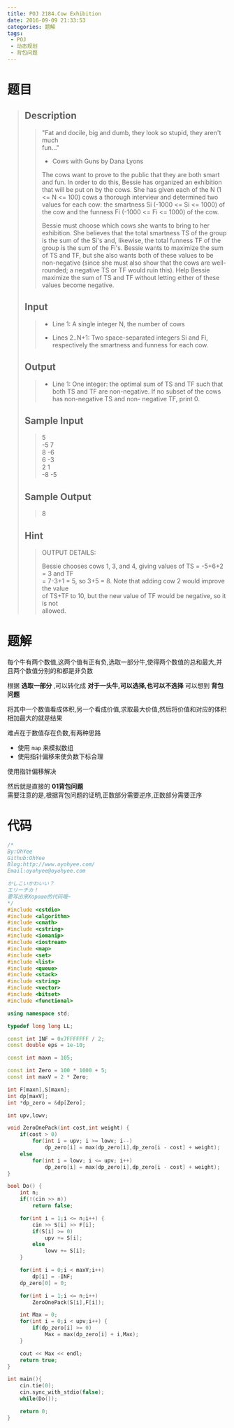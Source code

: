 ```yaml
---
title: POJ 2184.Cow Exhibition
date: 2016-09-09 21:33:53
categories: 题解
tags: 
 - POJ
 - 动态规划
 - 背包问题
---
```

# 题目
> 
> ## Description  
>> "Fat and docile, big and dumb, they look so stupid, they aren't much   
>> fun..."   
>> - Cows with Guns by Dana Lyons   
>>   
>> The cows want to prove to the public that they are both smart and fun. In order to do this, Bessie has organized an exhibition that will be put on by the cows. She has given each of the N (1 <= N <= 100) cows a thorough interview and determined two values for each cow: the smartness Si (-1000 <= Si <= 1000) of the cow and the funness Fi (-1000 <= Fi <= 1000) of the cow.   
>>   
>> Bessie must choose which cows she wants to bring to her exhibition. She believes that the total smartness TS of the group is the sum of the Si's and, likewise, the total funness TF of the group is the sum of the Fi's. Bessie wants to maximize the sum of TS and TF, but she also wants both of these values to be non-negative (since she must also show that the cows are well-rounded; a negative TS or TF would ruin this). Help Bessie maximize the sum of TS and TF without letting either of these values become negative.   
>> <!--more-->  
> 
> ## Input  
>> * Line 1: A single integer N, the number of cows   
>>   
>> * Lines 2..N+1: Two space-separated integers Si and Fi, respectively the smartness and funness for each cow.   
> 
> ## Output  
>> * Line 1: One integer: the optimal sum of TS and TF such that both TS and TF are non-negative. If no subset of the cows has non-negative TS and non- negative TF, print 0.   
>>   
> 
> ## Sample Input  
>> 5  
>> -5 7  
>> 8 -6  
>> 6 -3  
>> 2 1  
>> -8 -5  
> 
> ## Sample Output  
>> 8  
>    
> ## Hint  
>> OUTPUT DETAILS:   
>>   
>> Bessie chooses cows 1, 3, and 4, giving values of TS = -5+6+2 = 3 and TF   
>> = 7-3+1 = 5, so 3+5 = 8. Note that adding cow 2 would improve the value   
>> of TS+TF to 10, but the new value of TF would be negative, so it is not   
>> allowed.   


# 题解
每个牛有两个数值,这两个值有正有负,选取一部分牛,使得两个数值的总和最大,并且两个数值分别的和都是非负数  

根据 **选取一部分** ,可以转化成 **对于一头牛,可以选择,也可以不选择** 可以想到 **背包问题**  

将其中一个数值看成体积,另一个看成价值,求取最大价值,然后将价值和对应的体积相加最大的就是结果  

难点在于数值存在负数,有两种思路  

- 使用 `map` 来模拟数组
- 使用指针偏移来使负数下标合理

使用指针偏移解决  

然后就是直接的 **01背包问题**  
需要注意的是,根据背包问题的证明,正数部分需要逆序,正数部分需要正序  



# 代码
```cpp Cow Exhibition https://github.com/OhYee/ACM.github.io/blob/master/POJ/2184.%43%6F%77%20%45%78%68%69%62%69%74%69%6F%6E.cpp 代码备份
/*
By:OhYee
Github:OhYee
Blog:http://www.oyohyee.com/
Email:oyohyee@oyohyee.com

かしこいかわいい？
エリーチカ！
要写出来Хорошо的代码哦~
*/
#include <cstdio>
#include <algorithm>
#include <cmath>
#include <cstring>
#include <iomanip>
#include <iostream>
#include <map>
#include <set>
#include <list>
#include <queue>
#include <stack>
#include <string>
#include <vector>
#include <bitset>
#include <functional>

using namespace std;

typedef long long LL;

const int INF = 0x7FFFFFFF / 2;
const double eps = 1e-10;

const int maxn = 105;

const int Zero = 100 * 1000 + 5;
const int maxV = 2 * Zero;

int F[maxn],S[maxn];
int dp[maxV];
int *dp_zero = &dp[Zero];

int upv,lowv;

void ZeroOnePack(int cost,int weight) {
    if(cost > 0)
        for(int i = upv; i >= lowv; i--)
            dp_zero[i] = max(dp_zero[i],dp_zero[i - cost] + weight);
    else
        for(int i = lowv; i <= upv; i++)
            dp_zero[i] = max(dp_zero[i],dp_zero[i - cost] + weight);
}

bool Do() {
    int n;
    if(!(cin >> n))
        return false;

    for(int i = 1;i <= n;i++) {
        cin >> S[i] >> F[i];
        if(S[i] >= 0)
            upv += S[i];
        else
            lowv += S[i];
    }

    for(int i = 0;i < maxV;i++)
        dp[i] = -INF;
    dp_zero[0] = 0;

    for(int i = 1;i <= n;i++)
        ZeroOnePack(S[i],F[i]);

    int Max = 0;
    for(int i = 0;i < upv;i++) {
        if(dp_zero[i] >= 0)
            Max = max(dp_zero[i] + i,Max);
    }

    cout << Max << endl;
    return true;
}

int main(){
    cin.tie(0);
    cin.sync_with_stdio(false);
    while(Do());

    return 0;
}
```